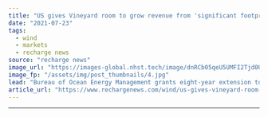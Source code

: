 ```yaml
---
title: "US gives Vineyard room to grow revenue from 'significant footprint' of Atlantic wind projects"
date: "2021-07-23"
tags: 
  - wind
  - markets
  - recharge news
source: "recharge news"
image_url: "https://images-global.nhst.tech/image/dnRCb05qeU5UMFI2Tjd0UnQ1TnY1MFczSHVOM2pXM2VJQzNORUEvRmZLWT0=/nhst/binary/d046e7c8c245194204b55a60dbe4d24b"
image_fp: "/assets/img/post_thumbnails/4.jpg"
lead: "Bureau of Ocean Energy Management grants eight-year extension to pioneering 5GW of offshore developments off US east coast with eye on power deal prolongation"
article_url: "https://www.rechargenews.com/wind/us-gives-vineyard-room-to-grow-revenue-from-significant-footprint-of-atlantic-wind-projects/2-1-1043750"
---
```


---
